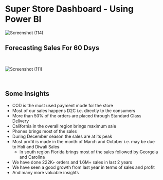 # Super Store Dashboard - Using Power BI
![Screenshot (114)](https://github.com/Pratham0311Arya/SuperStore-Dashboard/assets/143388323/9df25289-3d0b-4a89-96e4-bfbe146f99cd)
<br>
## Forecasting Sales For 60 Dsys
<br>

![Screenshot (111)](https://github.com/Pratham0311Arya/SuperStore-Dashboard/assets/143388323/38b181c1-f693-4e58-bfb0-232b4c13f1e7)

<br>

## Some Insights
- COD is the most used payment mode for the store											
- Most of our sales happens D2C i.e. directly to the consumers											
- More than 50% of the orders are placed through Standard Class Delivery											
- California in the overall region brings maximum sale											
- Phones brings most of the sales											
- During December season the sales are at its peak											
- Most profit is made in the month of March and October i.e. may be due to Holi and Diwali Sales											
  - In south region Florida brings most of the sales followed by Georgeia and Carolina											
- We have done 222K+ orders and 1.6M+ sales in last 2 years											
- We have seen a good growth from last year in terms of sales and profit											
- And many more valuable insights							

